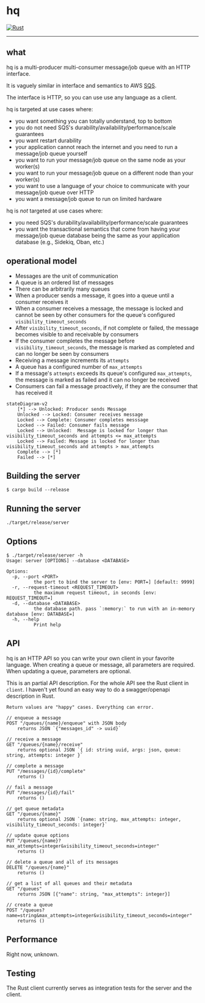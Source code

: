 # hq

[![Rust](https://github.com/ckampfe/hq/actions/workflows/rust.yml/badge.svg)](https://github.com/ckampfe/hq/actions/workflows/rust.yml)

---

## what

hq is a multi-producer multi-consumer message/job queue with an HTTP interface.

It is vaguely similar in interface and semantics to AWS [SQS](https://aws.amazon.com/sqs/).

The interface is HTTP, so you can use use any language as a client.

hq is targeted at use cases where:
- you want something you can totally understand, top to bottom
- you do not need SQS's durability/availability/performance/scale guarantees
- you want restart durability
- your application cannot reach the internet and you need to run a message/job queue yourself
- you want to run your message/job queue on the same node as your worker(s)
- you want to run your message/job queue on a different node than your worker(s)
- you want to use a language of your choice to communicate with your message/job queue over HTTP
- you want a message/job queue to run on limited hardware

hq is _not_ targeted at use cases where:
- you need SQS's durability/availability/performance/scale guarantees
- you want the transactional semantics that come from having your message/job queue database being the same as your application database (e.g., Sidekiq, Oban, etc.)
 
## operational model

- Messages are the unit of communication
- A queue is an ordered list of messages
- There can be arbitrarily many queues
- When a producer sends a message, it goes into a queue until a consumer receives it
- When a consumer receives a message, the message is locked and cannot be seen by other consumers for the queue's configured `visibility_timeout_seconds`
- After `visibility_timeout_seconds`, if not complete or failed, the message becomes visible to and receivable by consumers
- If the consumer completes the message before `visibility_timeout_seconds`, the message is marked as completed and can no longer be seen by consumers
- Receiving a message increments its `attempts`
- A queue has a configured number of `max_attempts`
- If a message's `attempts` exceeds its queue's configured `max_attempts`, the message is marked as failed and it can no longer be received
- Consumers can fail a message proactively, if they are the consumer that has received it
 
```mermaid
stateDiagram-v2
    [*] --> Unlocked: Producer sends Message
    Unlocked --> Locked: Consumer receives message
    Locked --> Complete: Consumer completes messsage
    Locked --> Failed: Consumer fails message
    Locked --> Unlocked:  Message is locked for longer than visibility_timeout_seconds and attempts <= max_attempts
    Locked --> Failed: Message is locked for longer than visibility_timeout_seconds and attempts > max_attempts
    Complete --> [*]
    Failed --> [*]
```

## Building the server

```
$ cargo build --release
```

## Running the server

```
./target/release/server
```

## Options

```
$ ./target/release/server -h
Usage: server [OPTIONS] --database <DATABASE>

Options:
  -p, --port <PORT>
          the port to bind the server to [env: PORT=] [default: 9999]
  -r, --request-timeout <REQUEST_TIMEOUT>
          the maximum request timeout, in seconds [env: REQUEST_TIMEOUT=]
  -d, --database <DATABASE>
          the database path. pass `:memory:` to run with an in-memory database [env: DATABASE=]
  -h, --help
          Print help
```


## API

hq is an HTTP API so you can write your own client in your favorite language.
When creating a queue or message, all parameters are required.
When updating a queue, parameters are optional.

This is an partial API description.
For the whole API see the Rust client in `client`.
I haven't yet found an easy way to do a swagger/openapi description in Rust.

```
Return values are "happy" cases. Everything can error.

// enqueue a message
POST "/queues/{name}/enqueue" with JSON body
    returns JSON `{"messages_id" -> uuid}`

// receive a message
GET "/queues/{name}/receive"
    returns optional JSON `{ id: string uuid, args: json, queue: string, attempts: integer }`

// complete a message
PUT "/messages/{id}/complete"
    returns ()

// fail a message
PUT "/messages/{id}/fail"
    returns ()

// get queue metadata
GET "/queues/{name}"
    returns optional JSON `{name: string, max_attempts: integer, visibility_timeout_seconds: integer}`

// update queue options
PUT "/queues/{name}?max_attempts=integer&visibility_timeout_seconds=integer"
    returns ()

// delete a queue and all of its messages
DELETE "/queues/{name}"
    returns ()

// get a list of all queues and their metadata
GET "/queues"
    returns JSON [{"name": string, "max_attempts": integer}]

// create a queue
POST "/queues?name=string&max_attempts=integer&visibility_timeout_seconds=integer"
    returns ()
```

## Performance

Right now, unknown.

## Testing

The Rust client currently serves as integration tests for the server and the client.
